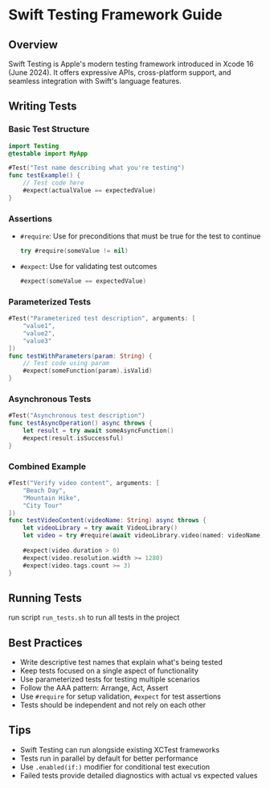 # Swift Testing Framework Guide

## Overview
Swift Testing is Apple's modern testing framework introduced in Xcode 16 (June 2024). It offers expressive APIs, cross-platform support, and seamless integration with Swift's language features.

## Writing Tests

### Basic Test Structure
```swift
import Testing
@testable import MyApp

#Test("Test name describing what you're testing")
func testExample() {
    // Test code here
    #expect(actualValue == expectedValue)
}
```

### Assertions
- `#require`: Use for preconditions that must be true for the test to continue
  ```swift
  try #require(someValue != nil)
  ```

- `#expect`: Use for validating test outcomes
  ```swift
  #expect(someValue == expectedValue)
  ```

### Parameterized Tests
```swift
#Test("Parameterized test description", arguments: [
    "value1",
    "value2",
    "value3"
])
func testWithParameters(param: String) {
    // Test code using param
    #expect(someFunction(param).isValid)
}
```

### Asynchronous Tests
```swift
#Test("Asynchronous test description")
func testAsyncOperation() async throws {
    let result = try await someAsyncFunction()
    #expect(result.isSuccessful)
}
```

### Combined Example
```swift
#Test("Verify video content", arguments: [
    "Beach Day",
    "Mountain Hike",
    "City Tour"
])
func testVideoContent(videoName: String) async throws {
    let videoLibrary = try await VideoLibrary()
    let video = try #require(await videoLibrary.video(named: videoName))
    
    #expect(video.duration > 0)
    #expect(video.resolution.width >= 1280)
    #expect(video.tags.count >= 3)
}
```

## Running Tests

run script `run_tests.sh` to run all tests in the project

## Best Practices

- Write descriptive test names that explain what's being tested
- Keep tests focused on a single aspect of functionality
- Use parameterized tests for testing multiple scenarios
- Follow the AAA pattern: Arrange, Act, Assert
- Use `#require` for setup validation, `#expect` for test assertions
- Tests should be independent and not rely on each other

## Tips

- Swift Testing can run alongside existing XCTest frameworks
- Tests run in parallel by default for better performance
- Use `.enabled(if:)` modifier for conditional test execution
- Failed tests provide detailed diagnostics with actual vs expected values
